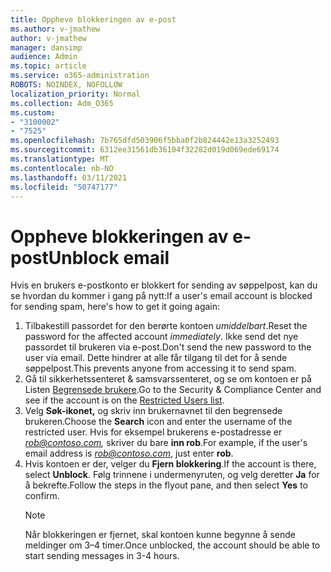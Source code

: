```yaml
---
title: Oppheve blokkeringen av e-post
ms.author: v-jmathew
author: v-jmathew
manager: dansimp
audience: Admin
ms.topic: article
ms.service: o365-administration
ROBOTS: NOINDEX, NOFOLLOW
localization_priority: Normal
ms.collection: Adm_O365
ms.custom:
- "3100002"
- "7525"
ms.openlocfilehash: 7b765dfd503906f5bba0f2b824442e13a3252493
ms.sourcegitcommit: 6312ee31561db36104f32282d019d069ede69174
ms.translationtype: MT
ms.contentlocale: nb-NO
ms.lasthandoff: 03/11/2021
ms.locfileid: "50747177"
---
```

# <a name="unblock-email"></a><span data-ttu-id="39dff-102">Oppheve blokkeringen av e-post</span><span class="sxs-lookup"><span data-stu-id="39dff-102">Unblock email</span></span>

<span data-ttu-id="39dff-103">Hvis en brukers e-postkonto er blokkert for sending av søppelpost, kan du se hvordan du kommer i gang på nytt:</span><span class="sxs-lookup"><span data-stu-id="39dff-103">If a user's email account is blocked for sending spam, here's how to get it going again:</span></span>

1. <span data-ttu-id="39dff-104">Tilbakestill passordet for den berørte kontoen *umiddelbart*.</span><span class="sxs-lookup"><span data-stu-id="39dff-104">Reset the password for the affected account *immediately*.</span></span> <span data-ttu-id="39dff-105">Ikke send det nye passordet til brukeren via e-post.</span><span class="sxs-lookup"><span data-stu-id="39dff-105">Don't send the new password to the user via email.</span></span> <span data-ttu-id="39dff-106">Dette hindrer at alle får tilgang til det for å sende søppelpost.</span><span class="sxs-lookup"><span data-stu-id="39dff-106">This prevents anyone from accessing it to send spam.</span></span>
2. <span data-ttu-id="39dff-107">Gå til sikkerhetssenteret & samsvarssenteret, og se om kontoen er på Listen [Begrensede brukere](https://protection.office.com/#/restrictedusers).</span><span class="sxs-lookup"><span data-stu-id="39dff-107">Go to the Security & Compliance Center and see if the account is on the [Restricted Users list](https://protection.office.com/#/restrictedusers).</span></span>
3. <span data-ttu-id="39dff-108">Velg **Søk-ikonet,** og skriv inn brukernavnet til den begrensede brukeren.</span><span class="sxs-lookup"><span data-stu-id="39dff-108">Choose the **Search** icon and enter the username of the restricted user.</span></span> <span data-ttu-id="39dff-109">Hvis for eksempel brukerens e-postadresse er *rob@contoso.com,* skriver du bare **inn rob**.</span><span class="sxs-lookup"><span data-stu-id="39dff-109">For example, if the user's email address is *rob@contoso.com*, just enter **rob**.</span></span>
4. <span data-ttu-id="39dff-110">Hvis kontoen er der, velger du **Fjern blokkering**.</span><span class="sxs-lookup"><span data-stu-id="39dff-110">If the account is there, select **Unblock**.</span></span> <span data-ttu-id="39dff-111">Følg trinnene i undermenyruten, og velg deretter **Ja** for å bekrefte.</span><span class="sxs-lookup"><span data-stu-id="39dff-111">Follow the steps in the flyout pane, and then select **Yes** to confirm.</span></span>  
    > [!NOTE]
    > <span data-ttu-id="39dff-112">Når blokkeringen er fjernet, skal kontoen kunne begynne å sende meldinger om 3–4 timer.</span><span class="sxs-lookup"><span data-stu-id="39dff-112">Once unblocked, the account should be able to start sending messages in 3-4 hours.</span></span>
